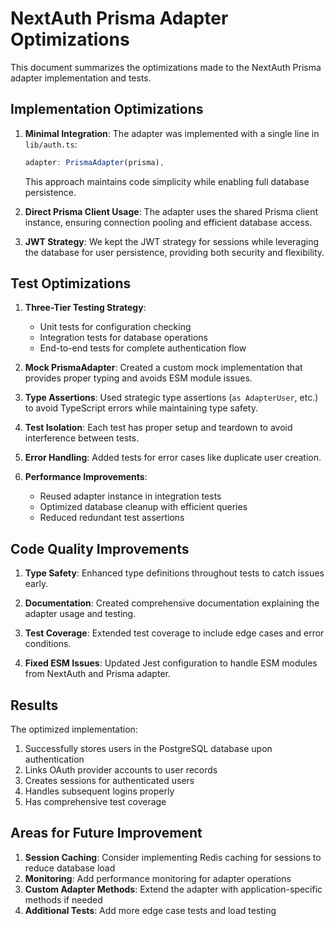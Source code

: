 # NextAuth Prisma Adapter Optimizations

This document summarizes the optimizations made to the NextAuth Prisma adapter implementation and tests.

## Implementation Optimizations

1. **Minimal Integration**: The adapter was implemented with a single line in `lib/auth.ts`:

   ```typescript
   adapter: PrismaAdapter(prisma),
   ```

   This approach maintains code simplicity while enabling full database persistence.

2. **Direct Prisma Client Usage**: The adapter uses the shared Prisma client instance, ensuring connection pooling and efficient database access.

3. **JWT Strategy**: We kept the JWT strategy for sessions while leveraging the database for user persistence, providing both security and flexibility.

## Test Optimizations

1. **Three-Tier Testing Strategy**:

   - Unit tests for configuration checking
   - Integration tests for database operations
   - End-to-end tests for complete authentication flow

2. **Mock PrismaAdapter**: Created a custom mock implementation that provides proper typing and avoids ESM module issues.

3. **Type Assertions**: Used strategic type assertions (`as AdapterUser`, etc.) to avoid TypeScript errors while maintaining type safety.

4. **Test Isolation**: Each test has proper setup and teardown to avoid interference between tests.

5. **Error Handling**: Added tests for error cases like duplicate user creation.

6. **Performance Improvements**:
   - Reused adapter instance in integration tests
   - Optimized database cleanup with efficient queries
   - Reduced redundant test assertions

## Code Quality Improvements

1. **Type Safety**: Enhanced type definitions throughout tests to catch issues early.

2. **Documentation**: Created comprehensive documentation explaining the adapter usage and testing.

3. **Test Coverage**: Extended test coverage to include edge cases and error conditions.

4. **Fixed ESM Issues**: Updated Jest configuration to handle ESM modules from NextAuth and Prisma adapter.

## Results

The optimized implementation:

1. Successfully stores users in the PostgreSQL database upon authentication
2. Links OAuth provider accounts to user records
3. Creates sessions for authenticated users
4. Handles subsequent logins properly
5. Has comprehensive test coverage

## Areas for Future Improvement

1. **Session Caching**: Consider implementing Redis caching for sessions to reduce database load
2. **Monitoring**: Add performance monitoring for adapter operations
3. **Custom Adapter Methods**: Extend the adapter with application-specific methods if needed
4. **Additional Tests**: Add more edge case tests and load testing
